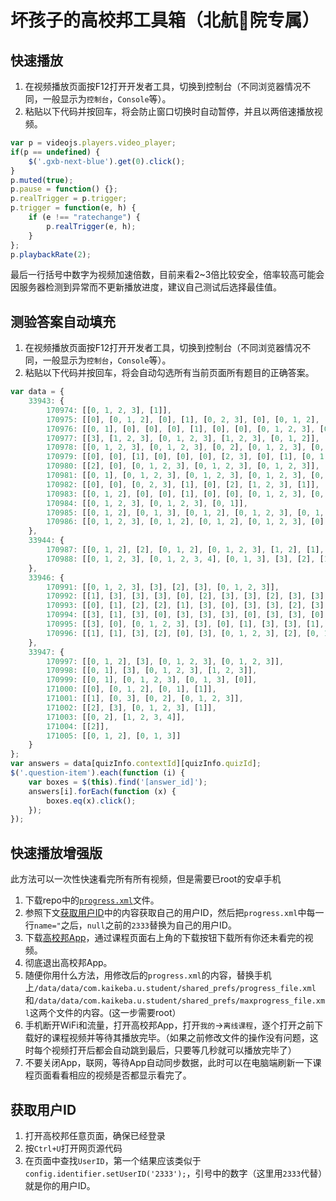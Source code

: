 # 坏孩子的高校邦工具箱（北航🐍院专属）

## 快速播放

1. 在视频播放页面按F12打开开发者工具，切换到控制台（不同浏览器情况不同，一般显示为`控制台`，`Console`等）。
2. 粘贴以下代码并按回车，将会防止窗口切换时自动暂停，并且以两倍速播放视频。

```js
var p = videojs.players.video_player;
if(p == undefined) {
    $('.gxb-next-blue').get(0).click();
}
p.muted(true);
p.pause = function() {};
p.realTrigger = p.trigger;
p.trigger = function(e, h) {
	if (e !== "ratechange") {
		p.realTrigger(e, h);
	}
};
p.playbackRate(2);
```

最后一行括号中数字为视频加速倍数，目前来看2~3倍比较安全，倍率较高可能会因服务器检测到异常而不更新播放进度，建议自己测试后选择最佳值。

## 测验答案自动填充

1. 在视频播放页面按F12打开开发者工具，切换到控制台（不同浏览器情况不同，一般显示为`控制台`，`Console`等）。
2. 粘贴以下代码并按回车，将会自动勾选所有当前页面所有题目的正确答案。


```js
var data = {
	33943: {
		170974: [[0, 1, 2, 3], [1]],
		170975: [[0], [0, 1, 2], [0], [1], [0, 2, 3], [0], [0, 1, 2], [1, 2, 3], [2]],
		170976: [[0, 1], [0], [0], [0], [1], [0], [0], [0, 1, 2, 3], [0], [1], [0], [0, 1, 2, 3], [0], [0]],
		170977: [[3], [1, 2, 3], [0, 1, 2, 3], [1, 2, 3], [0, 1, 2]],
		170978: [[0, 1, 2, 3], [0, 1, 2, 3], [0, 2], [0, 1, 2, 3], [0, 3], [0, 1, 2, 3]],
		170979: [[0], [0], [1], [0], [0], [0], [2, 3], [0], [1], [0, 1, 2, 3], [0, 1], [1]],
		170980: [[2], [0], [0, 1, 2, 3], [0, 1, 2, 3], [0, 1, 2, 3]],
		170981: [[0, 1], [0, 1, 2, 3], [0, 1, 2, 3], [0, 1, 2, 3], [0, 1, 3], [0, 1, 2, 3], [0, 1, 3]],
		170982: [[0], [0], [0, 2, 3], [1], [0], [2], [1, 2, 3], [1]],
		170983: [[0, 1, 2], [0], [0], [1], [0], [0], [0, 1, 2, 3], [0, 1], [0, 1], [0, 1, 2, 3], [3], [0, 1, 2, 3], [0, 1, 2, 3], [1], [0]],
		170984: [[0, 1, 2, 3], [0, 1, 2, 3], [0, 1]],
		170985: [[0, 1, 2], [0, 1, 3], [0, 1, 2], [0, 1, 2, 3], [0, 1, 2], [0, 1, 3]],
		170986: [[0, 1, 2, 3], [0, 1, 2], [0, 1, 2], [0, 1, 2, 3], [0], [0, 1, 2], [0]]
	},
	33944: {
		170987: [[0, 1, 2], [2], [0, 1, 2], [0, 1, 2, 3], [1, 2], [1], [0], [3], [1], [2], [0, 2, 3], [0, 1, 3], [0, 1, 3], [1, 3], [0], [3], [0, 1, 3], [2], [0, 1, 2, 3], [1, 2], [0, 3], [1], [0, 2, 3], [1, 2, 3], [1], [0], [0, 1, 2], [0, 1], [0], [0, 1, 2, 3], [0, 1, 2, 3], [0, 1, 2], [0], [2], [0], [0, 1, 2], [0, 1], [0], [3], [0, 1, 3], [0, 1, 2, 3], [0], [0, 1, 2, 3], [3], [3], [1, 2, 3], [1], [3], [2], [2], [1], [0, 3], [2], [1], [1], [2], [1, 2, 3], [1, 3], [0, 1, 3], [0, 2, 3], [1], [0], [0, 1], [0, 1, 2, 3], [2], [0, 1, 2], [2], [0, 1, 2], [0, 1, 2, 3]],
		170988: [[0, 1, 2, 3], [0, 1, 2, 3, 4], [0, 1, 3], [3], [2], [1], [0, 1], [0, 1, 2, 3, 4], [2], [0, 1, 2], [0, 1, 2, 3], [2], [0, 2], [3], [0, 2], [0, 1, 2, 3], [0], [0, 1, 2], [0, 1, 2, 3], [0, 1, 2, 3], [0, 1, 2, 3], [0, 1, 2, 3], [1], [3], [0, 1, 2, 3], [0, 1, 2, 3], [0, 1, 2, 3], [2], [0, 1, 2, 3], [0, 1, 2, 3], [0, 1, 2]]
	},
	33946: {
		170991: [[0, 1, 2, 3], [3], [2], [3], [0, 1, 2, 3]],
		170992: [[1], [3], [3], [3], [0], [2], [3], [3], [2], [3], [3], [3], [3], [2], [1], [2], [2], [2], [1], [3], [2], [2], [3], [2], [3], [1], [1], [3], [1], [3], [2], [0, 1, 2, 3], [2], [3], [3], [3]],
		170993: [[0], [1], [2], [2], [1], [3], [0], [3], [3], [2], [3], [3], [3], [1, 3], [0, 1, 2, 3], [3]],
		170994: [[3], [1], [3], [0], [3], [3], [3], [0], [3], [3], [0], [2], [2], [2], [1], [0], [3], [3], [2], [3], [3], [3], [0, 1, 2, 3], [0], [2], [1], [3], [3]],
		170995: [[3], [0], [0, 1, 2, 3], [3], [0], [1], [3], [3], [1], [3], [3], [0, 1, 2, 3], [0, 1, 2, 3], [0, 1, 2]],
		170996: [[1], [1], [3], [2], [0], [3], [0, 1, 2, 3], [2], [0, 1, 2, 3], [0], [3], [1], [3], [2], [3], [0], [0], [0], [2], [0, 2], [1], [3], [3], [0, 1, 2, 3], [3], [3]]
	},
	33947: {
		170997: [[0, 1, 2], [3], [0, 1, 2, 3], [0, 1, 2, 3]],
		170998: [[0, 1], [3], [0, 1, 2, 3], [1, 2, 3]],
		170999: [[0, 1], [0, 1, 2, 3], [0, 1, 3], [0]],
		171000: [[0], [0, 1, 2], [0, 1], [1]],
		171001: [[1], [0, 3], [0, 2], [0, 1, 2, 3]],
		171002: [[2], [3], [0, 1, 2, 3], [1]],
		171003: [[0, 2], [1, 2, 3, 4]],
		171004: [[2]],
		171005: [[0, 1, 2], [0, 1, 3]]
	}
};
var answers = data[quizInfo.contextId][quizInfo.quizId];
$('.question-item').each(function (i) {
	var boxes = $(this).find('[answer_id]');
	answers[i].forEach(function (x) {
		boxes.eq(x).click();
	});
});
```

## 快速播放增强版

此方法可以一次性快速看完所有所有视频，但是需要已root的安卓手机

1. 下载repo中的[`progress.xml`](https://github.com/DDoSolitary/gxb-buaa73/raw/master/progress.xml)文件。
2. 参照下文[获取用户ID](#获取用户ID)中的内容获取自己的用户ID，然后把`progress.xml`中每一行`name="`之后，`null`之前的`2333`替换为自己的用户ID。
3. 下载[高校邦App](http://android.myapp.com/myapp/detail.htm?apkName=com.kaikeba.u.student)，通过课程页面右上角的下载按钮下载所有你还未看完的视频。
4. 彻底退出高校邦App。
5. 随便你用什么方法，用修改后的`progress.xml`的内容，替换手机上`/data/data/com.kaikeba.u.student/shared_prefs/progress_file.xml`和`/data/data/com.kaikeba.u.student/shared_prefs/maxprogress_file.xml`这两个文件的内容。(这一步需要root）
6. 手机断开WiFi和流量，打开高校邦App，打开`我的`->`离线课程`，逐个打开之前下载好的课程视频并等待其播放完毕。（如果之前修改文件的操作没有问题，这时每个视频打开后都会自动跳到最后，只要等几秒就可以播放完毕了）
7. 不要关闭App，联网，等待App自动同步数据，此时可以在电脑端刷新一下课程页面看看相应的视频是否都显示看完了。

## 获取用户ID

1. 打开高校邦任意页面，确保已经登录
2. 按`Ctrl+U`打开网页源代码
3. 在页面中查找`UserID`，第一个结果应该类似于`config.identifier.setUserID('2333');`，引号中的数字（这里用`2333`代替）就是你的用户ID。
